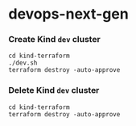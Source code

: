 # devops-next-gen

### Create Kind `dev` cluster
```
cd kind-terraform
./dev.sh
terraform destroy -auto-approve
```

### Delete Kind `dev` cluster
```
cd kind-terraform
terraform destroy -auto-approve
```